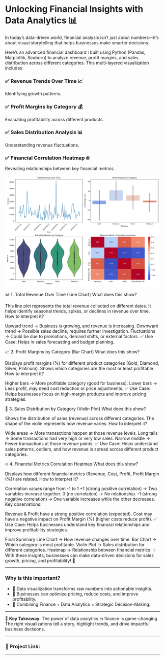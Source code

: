 # Unlocking Financial Insights with Data Analytics 📊

In today’s data-driven world, financial analysis isn’t just about numbers—it’s about visual storytelling that helps businesses make smarter decisions.

Here’s an advanced financial dashboard I built using Python (Pandas, Matplotlib, Seaborn) to analyze revenue, profit margins, and sales distribution across different categories. This multi-layered visualization includes:

### ✅ Revenue Trends Over Time 📈
Identifying growth patterns.

### ✅ Profit Margins by Category 💰
Evaluating profitability across different products.

### ✅ Sales Distribution Analysis 📊
Understanding revenue fluctuations.

### ✅ Financial Correlation Heatmap 🔥
Revealing relationships between key financial metrics.

![Financial Dashboard](https://github.com/aneesh662/Financial-Insights-with-Data-Analytics/blob/ec79b55e1f81372637364cb0226385e0082f167d/financial_dashboard.png)

📊 1. Total Revenue Over Time (Line Chart)
What does this show?

This line plot represents the total revenue collected on different dates.
It helps identify seasonal trends, spikes, or declines in revenue over time.
How to interpret it?

Upward trend → Business is growing, and revenue is increasing.
Downward trend → Possible sales decline, requires further investigation.
Fluctuations → Could be due to promotions, demand shifts, or external factors.
✅ Use Case: Helps in sales forecasting and budget planning.

📈 2. Profit Margins by Category (Bar Chart)
What does this show?

Displays profit margins (%) for different product categories (Gold, Diamond, Silver, Platinum).
Shows which categories are the most or least profitable.
How to interpret it?

Higher bars → More profitable category (good for business).
Lower bars → Less profit, may need cost reduction or price adjustments.
✅ Use Case: Helps businesses focus on high-margin products and improve pricing strategies.

🎻 3. Sales Distribution by Category (Violin Plot)
What does this show?

Shows the distribution of sales (revenue) across different categories.
The shape of the violin represents how revenue varies.
How to interpret it?

Wide areas → More transactions happen at those revenue levels.
Long tails → Some transactions had very high or very low sales.
Narrow middle → Fewer transactions at those revenue points.
✅ Use Case: Helps understand sales patterns, outliers, and how revenue is spread across different product categories.

🔥 4. Financial Metrics Correlation Heatmap
What does this show?

Displays how different financial metrics (Revenue, Cost, Profit, Profit Margin (%)) are related.
How to interpret it?

Correlation values range from -1 to 1
+1 (strong positive correlation) → Two variables increase together.
0 (no correlation) → No relationship.
-1 (strong negative correlation) → One variable increases while the other decreases.
Key observations:

Revenue & Profit have a strong positive correlation (expected).
Cost may have a negative impact on Profit Margin (%) (higher costs reduce profit).
✅ Use Case: Helps businesses understand key financial relationships and improve profitability strategies.

Final Summary
Line Chart → How revenue changes over time.
Bar Chart → Which category is most profitable.
Violin Plot → Sales distribution for different categories.
Heatmap → Relationship between financial metrics.
💡 With these insights, businesses can make data-driven decisions for sales growth, pricing, and profitability! 🚀


---

### Why is this important?

- 📌 Data visualization transforms raw numbers into actionable insights.
- 📌 Businesses can optimize pricing, reduce costs, and improve profitability.
- 📌 Combining Finance + Data Analytics = Strategic Decision-Making.

---

🚀 **Key Takeaway**: The power of data analytics in finance is game-changing. The right visualizations tell a story, highlight trends, and drive impactful business decisions.

---

### 🚀 Project Link:

<!--[View the project here](https://your-project-link.com)-->

---

<!--# Hashtags:
#FinancialAnalytics #DataScience #Python #Visualization #Finance #DataDriven #BusinessInsights #Codebasics -->
